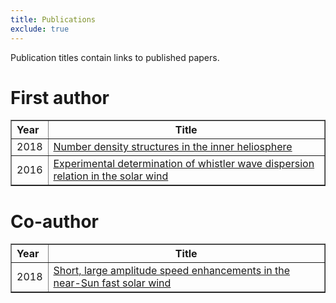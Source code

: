 ```yaml
---
title: Publications
exclude: true
---
```

Publication titles contain links to published papers.

# First author
<table border="1px solid black" style="border-collapse:collapse">
 <tr>
   <th align='left'>Year</th>
   <th>Title</th>
 </tr>
 <tr>
   <td>2018</td>
   <td><a href="https://doi.org/10.1051/0004-6361/201732567">
      Number density structures in the inner heliosphere
    </a></td>
 </tr>
 <tr>
   <td>2016</td>
   <td><a href="http://doi.org/10.3847/2041-8205/829/1/L16">
      Experimental determination of whistler wave dispersion relation in the solar wind
    </a></td>
 </tr>
</table>

# Co-author

<table border="1px solid black" style="border-collapse:collapse">
 <tr>
   <th align='left'>Year</th>
   <th>Title</th>
 </tr>
 <tr>
   <td>2018</td>
   <td><a href="https://doi.org/10.1093/mnras/sty953">
      Short, large amplitude speed enhancements in the near-Sun fast solar wind
    </a></td>
 </tr>
</table>
